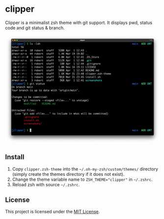 # clipper

Clipper is a minimalist zsh theme with git support. It displays pwd, status code and git status & branch.

![Screenshot](/screenshots/screenshot.png "Screenshot")

## Install

1. Copy `clipper.zsh-theme` into the `~/.oh-my-zsh/custom/themes/` directory (simply create the themes directory if it does not exist).
1. Change the theme variable name to `ZSH_THEME="clipper"` in `~/.zshrc`.
1. Reload zsh with source `~/.zshrc`.

## License

This project is licensed under the [MIT License](./LICENSE).
